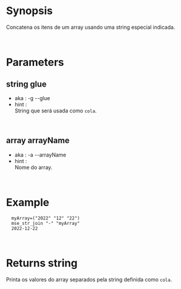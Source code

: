 # Synopsis

Concatena os itens de um array usando uma string especial indicada.



&nbsp;

# Parameters

## string glue

- aka       : -g --glue
- hint      :  
  String que será usada como `cola`.

&nbsp;


## array arrayName

- aka       : -a --arrayName
- hint      :  
  Nome do array.

&nbsp;



# Example

``` shell
  myArray=("2022" "12" "22")
  mse_str_join "-" "myArray"
  2022-12-22
```


&nbsp;

# Returns string

Printa os valores do array separados pela string definida como `cola`.